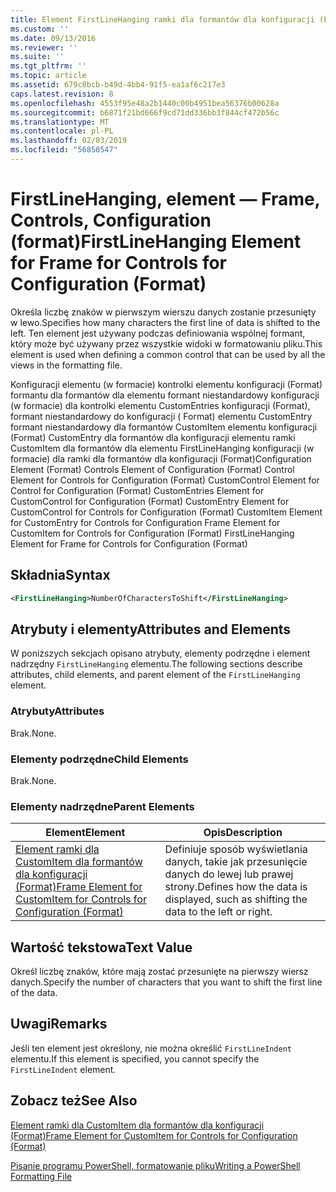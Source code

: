 ```yaml
---
title: Element FirstLineHanging ramki dla formantów dla konfiguracji (Format) | Dokumentacja firmy Microsoft
ms.custom: ''
ms.date: 09/13/2016
ms.reviewer: ''
ms.suite: ''
ms.tgt_pltfrm: ''
ms.topic: article
ms.assetid: 679c8bcb-b49d-4bb4-91f5-ea1af6c217e3
caps.latest.revision: 8
ms.openlocfilehash: 4553f95e48a2b1440c00b4951bea56376b00628a
ms.sourcegitcommit: b6871f21bd666f9cd71dd336bb3f844cf472b56c
ms.translationtype: MT
ms.contentlocale: pl-PL
ms.lasthandoff: 02/03/2019
ms.locfileid: "56850547"
---
```

# <a name="firstlinehanging-element-for-frame-for-controls-for-configuration-format"></a><span data-ttu-id="6ea8b-102">FirstLineHanging, element — Frame, Controls, Configuration (format)</span><span class="sxs-lookup"><span data-stu-id="6ea8b-102">FirstLineHanging Element for Frame for Controls for Configuration (Format)</span></span>

<span data-ttu-id="6ea8b-103">Określa liczbę znaków w pierwszym wierszu danych zostanie przesunięty w lewo.</span><span class="sxs-lookup"><span data-stu-id="6ea8b-103">Specifies how many characters the first line of data is shifted to the left.</span></span> <span data-ttu-id="6ea8b-104">Ten element jest używany podczas definiowania wspólnej formant, który może być używany przez wszystkie widoki w formatowaniu pliku.</span><span class="sxs-lookup"><span data-stu-id="6ea8b-104">This element is used when defining a common control that can be used by all the views in the formatting file.</span></span>

<span data-ttu-id="6ea8b-105">Konfiguracji elementu (w formacie) kontrolki elementu konfiguracji (Format) formantu dla formantów dla elementu formant niestandardowy konfiguracji (w formacie) dla kontrolki elementu CustomEntries konfiguracji (Format), formant niestandardowy do konfiguracji ( Format) elementu CustomEntry formant niestandardowy dla formantów CustomItem elementu konfiguracji (Format) CustomEntry dla formantów dla konfiguracji elementu ramki CustomItem dla formantów dla elementu FirstLineHanging konfiguracji (w formacie) dla ramki dla formantów dla konfiguracji (Format)</span><span class="sxs-lookup"><span data-stu-id="6ea8b-105">Configuration Element (Format) Controls Element of Configuration (Format) Control Element for Controls for Configuration (Format) CustomControl Element for Control for Configuration (Format) CustomEntries Element for CustomControl for Configuration (Format) CustomEntry Element for CustomControl for Controls for Configuration (Format) CustomItem Element for CustomEntry for Controls for Configuration Frame Element for CustomItem for Controls for Configuration (Format) FirstLineHanging Element for Frame for Controls for Configuration (Format)</span></span>

## <a name="syntax"></a><span data-ttu-id="6ea8b-106">Składnia</span><span class="sxs-lookup"><span data-stu-id="6ea8b-106">Syntax</span></span>

```xml
<FirstLineHanging>NumberOfCharactersToShift</FirstLineHanging>
```

## <a name="attributes-and-elements"></a><span data-ttu-id="6ea8b-107">Atrybuty i elementy</span><span class="sxs-lookup"><span data-stu-id="6ea8b-107">Attributes and Elements</span></span>

<span data-ttu-id="6ea8b-108">W poniższych sekcjach opisano atrybuty, elementy podrzędne i element nadrzędny `FirstLineHanging` elementu.</span><span class="sxs-lookup"><span data-stu-id="6ea8b-108">The following sections describe attributes, child elements, and parent element of the `FirstLineHanging` element.</span></span>

### <a name="attributes"></a><span data-ttu-id="6ea8b-109">Atrybuty</span><span class="sxs-lookup"><span data-stu-id="6ea8b-109">Attributes</span></span>

<span data-ttu-id="6ea8b-110">Brak.</span><span class="sxs-lookup"><span data-stu-id="6ea8b-110">None.</span></span>

### <a name="child-elements"></a><span data-ttu-id="6ea8b-111">Elementy podrzędne</span><span class="sxs-lookup"><span data-stu-id="6ea8b-111">Child Elements</span></span>

<span data-ttu-id="6ea8b-112">Brak.</span><span class="sxs-lookup"><span data-stu-id="6ea8b-112">None.</span></span>

### <a name="parent-elements"></a><span data-ttu-id="6ea8b-113">Elementy nadrzędne</span><span class="sxs-lookup"><span data-stu-id="6ea8b-113">Parent Elements</span></span>

|<span data-ttu-id="6ea8b-114">Element</span><span class="sxs-lookup"><span data-stu-id="6ea8b-114">Element</span></span>|<span data-ttu-id="6ea8b-115">Opis</span><span class="sxs-lookup"><span data-stu-id="6ea8b-115">Description</span></span>|
|-------------|-----------------|
|[<span data-ttu-id="6ea8b-116">Element ramki dla CustomItem dla formantów dla konfiguracji (Format)</span><span class="sxs-lookup"><span data-stu-id="6ea8b-116">Frame Element for CustomItem for Controls for Configuration (Format)</span></span>](./frame-element-for-customitem-for-controls-for-configuration-format.md)|<span data-ttu-id="6ea8b-117">Definiuje sposób wyświetlania danych, takie jak przesunięcie danych do lewej lub prawej strony.</span><span class="sxs-lookup"><span data-stu-id="6ea8b-117">Defines how the data is displayed, such as shifting the data to the left or right.</span></span>|

## <a name="text-value"></a><span data-ttu-id="6ea8b-118">Wartość tekstowa</span><span class="sxs-lookup"><span data-stu-id="6ea8b-118">Text Value</span></span>

<span data-ttu-id="6ea8b-119">Określ liczbę znaków, które mają zostać przesunięte na pierwszy wiersz danych.</span><span class="sxs-lookup"><span data-stu-id="6ea8b-119">Specify the number of characters that you want to shift the first line of the data.</span></span>

## <a name="remarks"></a><span data-ttu-id="6ea8b-120">Uwagi</span><span class="sxs-lookup"><span data-stu-id="6ea8b-120">Remarks</span></span>

<span data-ttu-id="6ea8b-121">Jeśli ten element jest określony, nie można określić `FirstLineIndent` elementu.</span><span class="sxs-lookup"><span data-stu-id="6ea8b-121">If this element is specified, you cannot specify the `FirstLineIndent` element.</span></span>

## <a name="see-also"></a><span data-ttu-id="6ea8b-122">Zobacz też</span><span class="sxs-lookup"><span data-stu-id="6ea8b-122">See Also</span></span>

[<span data-ttu-id="6ea8b-123">Element ramki dla CustomItem dla formantów dla konfiguracji (Format)</span><span class="sxs-lookup"><span data-stu-id="6ea8b-123">Frame Element for CustomItem for Controls for Configuration (Format)</span></span>](./frame-element-for-customitem-for-controls-for-configuration-format.md)

[<span data-ttu-id="6ea8b-124">Pisanie programu PowerShell, formatowanie pliku</span><span class="sxs-lookup"><span data-stu-id="6ea8b-124">Writing a PowerShell Formatting File</span></span>](./writing-a-powershell-formatting-file.md)
